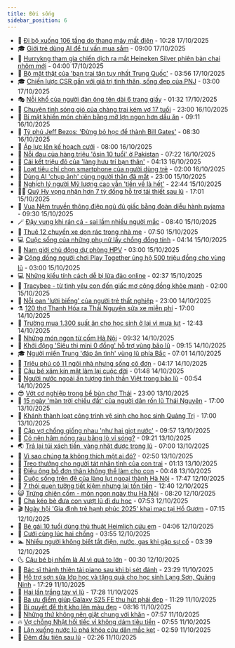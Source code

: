 ```yaml
---
title: Đời sống
sidebar_position: 6
---
```


<!-- vnexpress-doi-song:START -->
- 🚀 [Đi bộ xuống 106 tầng do thang máy mất điện](https://vnexpress.net/di-bo-xuong-106-tang-do-thang-may-mat-dien-4952728.html) - 10:28 17/10/2025
- 🎓 [Giới trẻ dùng AI để tư vấn mua sắm](https://vnexpress.net/gioi-tre-dung-ai-de-tu-van-mua-sam-4952668.html) - 09:00 17/10/2025
- 🚦 [Hurrykng tham gia chiến dịch ra mắt Heineken Silver phiên bản chai nhôm mới](https://vnexpress.net/hurrykng-tham-gia-chien-dich-ra-mat-heineken-silver-phien-ban-chai-nhom-moi-4952542.html) - 04:00 17/10/2025
- 🦣 [Bộ mặt thật của &#39;bạn trai tận tụy nhất Trung Quốc&#39;](https://vnexpress.net/bo-mat-that-cua-ban-trai-tan-tuy-nhat-trung-quoc-4952492.html) - 03:56 17/10/2025
- 🎓 [Chiến lược CSR gắn với giá trị tình thân, sống đẹp của PNJ](https://vnexpress.net/chien-luoc-csr-gan-voi-gia-tri-tinh-than-song-dep-cua-pnj-4952503.html) - 03:00 17/10/2025
- 🎭 [Nỗi khổ của người đàn ông tên dài 6 trang giấy](https://vnexpress.net/noi-kho-cua-nguoi-dan-ong-ten-dai-6-trang-giay-4952398.html) - 01:32 17/10/2025
- 🦅 [Chuyện tình sóng gió của chàng trai kém vợ 17 tuổi](https://vnexpress.net/chuyen-tinh-song-gio-cua-chang-trai-kem-vo-17-tuoi-4951785.html) - 23:00 16/10/2025
- 🎃 [Bí mật khiến món chiên bằng mỡ lợn ngon hơn dầu ăn](https://vnexpress.net/bi-mat-khien-mon-chien-bang-mo-lon-ngon-hon-dau-an-4952293.html) - 09:11 16/10/2025
- 💪 [Tỷ phú Jeff Bezos: &#39;Đừng bỏ học để thành Bill Gates&#39;](https://vnexpress.net/ty-phu-jeff-bezos-dung-bo-hoc-de-thanh-bill-gates-4951923.html) - 08:30 16/10/2025
- 🐻 [Áp lực lên kế hoạch cưới](https://vnexpress.net/ap-luc-len-ke-hoach-cuoi-4952209.html) - 08:00 16/10/2025
- 🧠 [Nỗi đau của hàng triệu &#39;ôsin 10 tuổi&#39; ở Pakistan](https://vnexpress.net/noi-dau-cua-hang-trieu-osin-10-tuoi-o-pakistan-4951917.html) - 07:22 16/10/2025
- 🐘 [Cái kết triệu đô của &#39;làng hưu trí bạn thân&#39;](https://vnexpress.net/cai-ket-trieu-do-cua-lang-huu-tri-ban-than-4951962.html) - 04:13 16/10/2025
- 👹 [Loạt tiêu chí chọn smartphone của người dùng trẻ](https://vnexpress.net/loat-tieu-chi-chon-smartphone-cua-nguoi-dung-tre-4951700.html) - 02:00 16/10/2025
- 💂 [Dùng AI &#39;chụp ảnh&#39; cùng người thân đã mất](https://vnexpress.net/dung-ai-chup-anh-cung-nguoi-than-da-mat-4951782.html) - 23:00 15/10/2025
- 🦍 [Nghịch lý người Mỹ lương cao vẫn &#39;tiền về là hết&#39;](https://vnexpress.net/nghich-ly-nguoi-my-luong-cao-van-tien-ve-la-het-4951913.html) - 22:44 15/10/2025
- 🧑‍🏫 [Quỹ Hy vọng nhận hơn 7 tỷ đồng hỗ trợ tái thiết sau lũ](https://vnexpress.net/quy-hy-vong-nhan-hon-7-ty-dong-ho-tro-tai-thiet-sau-lu-4951860.html) - 17:01 15/10/2025
- 🧰 [Vua Nệm truyền thông điệp ngủ đủ giấc bằng đoàn diễu hành pyjama](https://vnexpress.net/vua-nem-truyen-thong-diep-ngu-du-giac-bang-doan-dieu-hanh-pyjama-4951802.html) - 09:30 15/10/2025
- 🪄 [Đậy vung khi rán cá - sai lầm nhiều người mắc](https://vnexpress.net/day-vung-khi-ran-ca-sai-lam-nhieu-nguoi-mac-4951705.html) - 08:40 15/10/2025
- 🐲 [Thuê 12 chuyến xe dọn rác trong nhà mẹ](https://vnexpress.net/thue-12-chuyen-xe-don-rac-trong-nha-me-4951557.html) - 07:50 15/10/2025
- 💻 [Cuộc sống của những phụ nữ lấy chồng đồng tính](https://vnexpress.net/cuoc-song-cua-nhung-phu-nu-lay-chong-dong-tinh-4951576.html) - 04:14 15/10/2025
- 🐘 [Nam giới chủ động dự phòng HPV](https://vnexpress.net/nam-gioi-chu-dong-du-phong-hpv-4951127.html) - 03:00 15/10/2025
- 🎬 [Cộng đồng người chơi Play Together ủng hộ 500 triệu đồng cho vùng lũ](https://vnexpress.net/cong-dong-nguoi-choi-play-together-ung-ho-500-trieu-dong-cho-vung-lu-4951195.html) - 03:00 15/10/2025
- 💻 [Những kiểu tính cách dễ bị lừa đảo online](https://vnexpress.net/nhung-kieu-tinh-cach-de-bi-lua-dao-online-4943717.html) - 02:37 15/10/2025
- 🧰 [Tracybee - từ tình yêu con đến giấc mơ cộng đồng khỏe mạnh](https://vnexpress.net/tracybee-tu-tinh-yeu-con-den-giac-mo-cong-dong-khoe-manh-4951353.html) - 02:00 15/10/2025
- 🫣 [Nỗi oan &#39;lười biếng&#39; của người trẻ thất nghiệp](https://vnexpress.net/noi-oan-luoi-bieng-cua-nguoi-tre-that-nghiep-4950464.html) - 23:00 14/10/2025
- ⚗️ [120 thợ Thanh Hóa ra Thái Nguyên sửa xe miễn phí](https://vnexpress.net/120-tho-thanh-hoa-ra-thai-nguyen-sua-xe-mien-phi-4951164.html) - 17:00 14/10/2025
- 🌊 [Trường mua 1.300 suất ăn cho học sinh ở lại vì mưa lụt](https://vnexpress.net/truong-mua-1-300-suat-an-cho-hoc-sinh-o-lai-vi-mua-lut-4951388.html) - 12:43 14/10/2025
- 💃 [Những món ngon từ cốm Hà Nội](https://vnexpress.net/nhung-mon-ngon-tu-com-ha-noi-4951335.html) - 09:32 14/10/2025
- 🦆 [Khởi động &#39;Siêu thị mini 0 đồng&#39; hỗ trợ vùng bão lũ](https://vnexpress.net/khoi-dong-sieu-thi-mini-0-dong-ho-tro-vung-bao-lu-4951240.html) - 09:15 14/10/2025
- 🎓 [Người miền Trung &#39;đáp ân tình&#39; vùng lũ phía Bắc](https://vnexpress.net/nguoi-mien-trung-dap-an-tinh-vung-lu-phia-bac-4951037.html) - 07:01 14/10/2025
- 💪 [Triệu phú có 11 ngôi nhà nhưng sống cô đơn](https://vnexpress.net/trieu-phu-co-11-ngoi-nha-nhung-song-co-don-4950963.html) - 04:17 14/10/2025
- 🤔 [Cậu bé xăm kín mặt làm lại cuộc đời](https://vnexpress.net/cau-be-xam-kin-mat-lam-lai-cuoc-doi-4950873.html) - 01:48 14/10/2025
- 🧰 [Người nước ngoài ấn tượng tinh thần Việt trong bão lũ](https://vnexpress.net/nguoi-nuoc-ngoai-an-tuong-tinh-than-viet-trong-bao-lu-4950929.html) - 00:54 14/10/2025
- 😎 [Vớt cơ nghiệp trong bể bùn chợ Thái](https://vnexpress.net/vot-co-nghiep-trong-be-bun-cho-thai-4950903.html) - 23:00 13/10/2025
- 🌮 [15 ngày &#39;màn trời chiếu đất&#39; của người dân rốn lũ Thái Nguyên](https://vnexpress.net/15-ngay-man-troi-chieu-dat-cua-nguoi-dan-ron-lu-thai-nguyen-4950908.html) - 17:00 13/10/2025
- 🧠 [Khánh thành loạt công trình vệ sinh cho học sinh Quảng Trị](https://vnexpress.net/khanh-thanh-loat-cong-trinh-ve-sinh-cho-hoc-sinh-quang-tri-4950895.html) - 17:00 13/10/2025
- 🎡 [Cặp vợ chồng giống nhau &#39;như hai giọt nước&#39;](https://vnexpress.net/cap-vo-chong-giong-nhau-nhu-hai-giot-nuoc-4950829.html) - 09:57 13/10/2025
- 🎡 [Có nên hâm nóng rau bằng lò vi sóng?](https://vnexpress.net/co-nen-ham-nong-rau-bang-lo-vi-song-4950832.html) - 09:21 13/10/2025
- 🌏 [Trả lại túi xách tiền, vàng nhặt được trong lũ](https://vnexpress.net/tra-lai-tui-xach-tien-vang-nhat-duoc-trong-lu-4950727.html) - 07:00 13/10/2025
- 🐻 [Vì sao chúng ta không thích một ai đó?](https://vnexpress.net/vi-sao-chung-ta-khong-thich-mot-ai-do-4947489.html) - 02:50 13/10/2025
- 💂 [Treo thưởng cho người tát nhân tình của con trai](https://vnexpress.net/treo-thuong-cho-nguoi-tat-nhan-tinh-cua-con-trai-4950457.html) - 01:13 13/10/2025
- 🥸 [Điều ông bố đơn thân không thể làm cho con](https://vnexpress.net/dieu-ong-bo-don-than-khong-the-lam-cho-con-4949821.html) - 00:48 13/10/2025
- 🌋 [Cuộc sống trên đê của làng lụt ngoại thành Hà Nội](https://vnexpress.net/cuoc-song-tren-de-cua-lang-lut-ngoai-thanh-ha-noi-4950444.html) - 17:47 12/10/2025
- 🦩 [7 thói quen tưởng tiết kiệm nhưng lại tốn tiền](https://vnexpress.net/7-thoi-quen-tuong-tiet-kiem-nhung-lai-ton-tien-4950218.html) - 12:40 12/10/2025
- 😺 [Trứng chiên cốm - món ngon ngày thu Hà Nội](https://vnexpress.net/trung-chien-com-mon-ngon-ngay-thu-ha-noi-4950380.html) - 08:20 12/10/2025
- 🐻 [Cha kéo bè đưa con vượt lũ đi du học](https://vnexpress.net/cha-keo-be-dua-con-vuot-lu-di-du-hoc-4950356.html) - 07:53 12/10/2025
- 🎬 [Ngày hội &#39;Gia đình trẻ hạnh phúc 2025&#39; khai mạc tại Hồ Gươm](https://vnexpress.net/ngay-hoi-gia-dinh-tre-hanh-phuc-2025-khai-mac-tai-ho-guom-4950365.html) - 07:15 12/10/2025
- 🎊 [Bé gái 10 tuổi dùng thủ thuật Heimlich cứu em](https://vnexpress.net/be-gai-10-tuoi-dung-thu-thuat-heimlich-cuu-em-4950278.html) - 04:06 12/10/2025
- 💄 [Cưới cùng lúc hai chồng](https://vnexpress.net/cuoi-cung-luc-hai-chong-4950274.html) - 03:55 12/10/2025
- 🏊 [Nhiều người không biết tắt điện, nước, gas khi gặp sự cố](https://vnexpress.net/nhieu-nguoi-khong-biet-tat-dien-nuoc-gas-khi-gap-su-co-4950216.html) - 03:39 12/10/2025
- 🌜 [Cậu bé bị nhầm là AI vì quá to lớn](https://vnexpress.net/cau-be-bi-nham-la-ai-vi-qua-to-lon-4950206.html) - 00:30 12/10/2025
- 🤡 [Bác sĩ thành thiên tài piano sau khi bị sét đánh](https://vnexpress.net/bac-si-thanh-thien-tai-piano-sau-khi-bi-set-danh-4950183.html) - 23:29 11/10/2025
- 🥰 [Hỗ trợ sơn sửa lớp học và tặng quà cho học sinh Lạng Sơn, Quảng Ninh](https://vnexpress.net/ho-tro-son-sua-lop-hoc-va-tang-qua-cho-hoc-sinh-lang-son-quang-ninh-4950179.html) - 17:29 11/10/2025
- 🦍 [Hai lần trắng tay vì lũ](https://vnexpress.net/hai-lan-trang-tay-vi-lu-4950149.html) - 17:28 11/10/2025
- 🫣 [Ba ưu điểm giúp Galaxy S25 FE thu hút phái đẹp](https://vnexpress.net/ba-uu-diem-giup-galaxy-s25-fe-thu-hut-phai-dep-4950210.html) - 11:29 11/10/2025
- 🚦 [Bí quyết để thịt kho lên màu đẹp](https://vnexpress.net/doi-song-cooking-thit-kho-len-mau-dep-4950171.html) - 08:16 11/10/2025
- 🐘 [Những thứ không nên giặt chung với khăn](https://vnexpress.net/nhung-thu-khong-nen-giat-chung-voi-khan-4947525.html) - 07:57 11/10/2025
- 🔥 [Vợ chồng Nhật hối tiếc vì không dám tiêu tiền](https://vnexpress.net/vo-chong-nhat-hoi-tiec-vi-khong-dam-tieu-tien-4949054.html) - 07:55 11/10/2025
- 🎃 [Lặn xuống nước lũ phá khóa cứu dân mắc kẹt](https://vnexpress.net/lan-xuong-nuoc-lu-pha-khoa-cuu-dan-mac-ket-4950050.html) - 02:59 11/10/2025
- 🥳 [Đêm đầu tiên sau lũ](https://vnexpress.net/dem-dau-tien-sau-lu-4950001.html) - 02:26 11/10/2025<!-- vnexpress-doi-song:END -->
